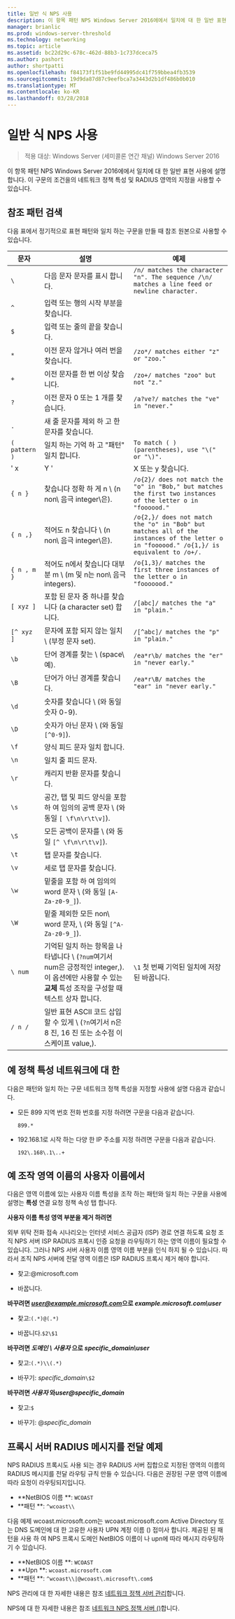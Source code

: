 ```yaml
---
title: 일반 식 NPS 사용
description: 이 항목 패턴 NPS Windows Server 2016에에서 일치에 대 한 일반 표현 사용에 설명 합니다. 이 구문의 조건을의 네트워크 정책 특성 및 RADIUS 영역의 지정을 사용할 수 있습니다.
manager: brianlic
ms.prod: windows-server-threshold
ms.technology: networking
ms.topic: article
ms.assetid: bc22d29c-678c-462d-88b3-1c737dceca75
ms.author: pashort
author: shortpatti
ms.openlocfilehash: f84173f1f51be9fd44995dc41f759bbea4fb3539
ms.sourcegitcommit: 19d9da87d87c9eefbca7a3443d2b1df486b0b010
ms.translationtype: MT
ms.contentlocale: ko-KR
ms.lasthandoff: 03/28/2018
---
```

# <a name="use-regular-expressions-in-nps"></a>일반 식 NPS 사용

>적용 대상: Windows Server (세미콜론 연간 채널) Windows Server 2016

이 항목 패턴 NPS Windows Server 2016에에서 일치에 대 한 일반 표현 사용에 설명 합니다. 이 구문의 조건을의 네트워크 정책 특성 및 RADIUS 영역의 지정을 사용할 수 있습니다.

## <a name="pattern-matching-reference"></a>참조 패턴 검색

다음 표에서 정기적으로 표현 패턴와 일치 하는 구문을 만들 때 참조 원본으로 사용할 수 있습니다.

|문자|설명|예제|
|---------|-----------|-------|
|`\`  |다음 문자 문자를 표시 합니다. |`/n/ matches the character "n". The sequence /\n/ matches a line feed or newline character.`  |
|`^`  |입력 또는 행의 시작 부분을 찾습니다. | &nbsp; |
|`$`  |입력 또는 줄의 끝을 찾습니다. | &nbsp; |
|`*`  |이전 문자 않거나 여러 번을 찾습니다. |`/zo*/ matches either "z" or "zoo."` |
|`+`  |이전 문자를 한 번 이상 찾습니다. |`/zo+/ matches "zoo" but not "z."` |
|`?`  |이전 문자 0 또는 1 개를 찾습니다. |`/a?ve?/ matches the "ve" in "never."` |
|`.`  |새 줄 문자를 제외 하 고 한 문자를 찾습니다.  | &nbsp; |
|`( pattern )`  |일치 하는 기억 하 고 "패턴" 일치 합니다.   |`To match ( ) (parentheses), use "\(" or "\)".`  |
|' x | Y '  |X 또는 y 찾습니다.  |' /z|음식? "동물원" 또는 "음식입니다." 일치 / ` |
|`{ n } `  |찾습니다 정확 하 게 n \ (n non\ 음극 integer\은).  |`/o{2}/ does not match the "o" in "Bob," but matches the first two instances of the letter o in "foooood."`  |
|`{ n ,}`  |적어도 n 찾습니다 \ (n non\ 음극 integer\은).  |`/o{2,}/ does not match the "o" in "Bob" but matches all of the instances of the letter o in "foooood." /o{1,}/ is equivalent to /o+/.`  |
|`{ n , m }`  |적어도 n에서 찾습니다 대부분 m \ (m 및 n는 non\ 음극 integers\).  |`/o{1,3}/ matches the first three instances of the letter o in "fooooood."`  |
|`[ xyz ]`  |포함 된 문자 중 하나를 찾습니다 \(a character set\) 합니다.  |`/[abc]/ matches the "a" in "plain."`  |
|`[^ xyz ]`  |문자에 포함 되지 않는 일치 \ (부정 문자 set\).  |`/[^abc]/ matches the "p" in "plain."`  |
|`\b`  |단어 경계를 찾는 \ (space\ 예).  |`/ea*r\b/ matches the "er" in "never early."`  |
|`\B`  |단어가 아닌 경계를 찾습니다.  |`/ea*r\B/ matches the "ear" in "never early."`  |
|`\d`  |숫자를 찾습니다 \ (와 동일 숫자 0-9\).  | &nbsp; |
|`\D`  |숫자가 아닌 문자 \ (와 동일 `[^0-9]`\).  | &nbsp; |
|`\f`  |양식 피드 문자 일치 합니다.  | &nbsp; |
|`\n`  |일치 줄 피드 문자.  | &nbsp; |
|`\r`  |캐리지 반환 문자를 찾습니다.  | &nbsp; |
|`\s`  |공간, 탭 및 피드 양식을 포함 하 여 임의의 공백 문자 \ (와 동일 `[ \f\n\r\t\v]`\).  | &nbsp; |
|`\S`  |모든 공백이 문자를 \ (와 동일 `[^ \f\n\r\t\v]`\).  | &nbsp; |
|`\t`  |탭 문자를 찾습니다.  | &nbsp; |
|`\v`  |세로 탭 문자를 찾습니다.  | &nbsp; |
|`\w`  |밑줄을 포함 하 여 임의의 word 문자 \ (와 동일 `[A-Za-z0-9_]`\).  | &nbsp; |
|`\W`  |밑줄 제외한 모든 non\ word 문자, \ (와 동일 `[^A-Za-z0-9_]`\).  | &nbsp; |
|`\ num`  |기억된 일치 하는 항목을 나타냅니다 \ (`?num`여기서 num은 긍정적인 integer\,).  이 옵션에만 사용할 수 있는 **교체** 특성 조작을 구성할 때 텍스트 상자 합니다.| `\1` 첫 번째 기억된 일치에 저장 된 바꿉니다.  |
|`/ n / `  |일반 표현 ASCII 코드 삽입할 수 있게 \ (`?n`여기서 n은 8 진, 16 진 또는 소수점 이스케이프 value\,).  | &nbsp; |

## <a name="examples-for-network-policy-attributes"></a>예 정책 특성 네트워크에 대 한

다음은 패턴와 일치 하는 구문 네트워크 정책 특성을 지정할 사용에 설명 다음과 같습니다.

- 모든 899 지역 번호 전화 번호를 지정 하려면 구문을 다음과 같습니다.

     `899.*`

- 192.168.1로 시작 하는 다양 한 IP 주소를 지정 하려면 구문을 다음과 같습니다.

    `192\.168\.1\..+`

## <a name="examples-for-manipulation-of-the-realm-name-in-the-user-name-attribute"></a>예 조작 영역 이름의 사용자 이름에서

다음은 영역 이름에 있는 사용자 이름 특성을 조작 하는 패턴와 일치 하는 구문을 사용에 설명는 **특성** 연결 요청 정책 속성 탭 합니다.

**사용자 이름 특성 영역 부분을 제거 하려면**

외부 위탁 전화 접속 시나리오는 인터넷 서비스 공급자 \(ISP\) 경로 연결 하도록 요청 조직 NPS 서버 ISP RADIUS 프록시 인증 요청을 라우팅하기 하는 영역 이름이 필요할 수 있습니다. 그러나 NPS 서버 사용자 이름 영역 이름 부분을 인식 하지 될 수 있습니다. 따라서 조직 NPS 서버에 전달 영역 이름은 ISP RADIUS 프록시 제거 해야 합니다.

- 찾고:@microsoft\.com

- 바꿉니다.

**바꾸려면 *user@example.microsoft.com*으로 *example.microsoft.com\user***

- 찾고:`(.*)@(.*)`

- 바꿉니다.`$2\$1`



**바꾸려면 *도메인 \ 사용자* 으로 *specific_domain\user***

- 찾고:`(.*)\\(.*)`

- 바꾸기: *specific_domain*`\$2`



**바꾸려면 *사용자* 와*user@specific_domain***

- 찾고:`$`

- 바꾸기: @*specific_domain*

## <a name="example-for-radius-message-forwarding-by-a-proxy-server"></a>프록시 서버 RADIUS 메시지를 전달 예제

NPS RADIUS 프록시도 사용 되는 경우 RADIUS 서버 집합으로 지정된 영역의 이름의 RADIUS 메시지를 전달 라우팅 규칙 만들 수 있습니다. 다음은 권장된 구문 영역 이름에 따라 요청이 라우팅되지입니다.

- **NetBIOS 이름 **: `WCOAST`
- **패턴 **:      `^wcoast\\`

다음 예제 wcoast.microsoft.com는 wcoast.microsoft.com Active Directory 또는 DNS 도메인에 대 한 고유한 사용자 UPN 계정 이름 () 접미사 합니다. 제공된 된 패턴을 사용 하 여 NPS 프록시 도메인 NetBIOS 이름이 나 upn에 따라 메시지 라우팅하기 수 있습니다.

- **NetBIOS 이름 **: `WCOAST`
- **Upn **:   `wcoast.microsoft.com`
- **패턴 **:      `^wcoast\\|@wcoast\.microsoft\.com$`


NPS 관리에 대 한 자세한 내용은 참조 [네트워크 정책 서버 관리](nps-manage-top.md)합니다.

NPS에 대 한 자세한 내용은 참조 [네트워크 NPS 정책 서버 ()](nps-top.md)합니다.

